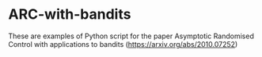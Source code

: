 # ARC-with-bandits
These are examples of Python script for the paper Asymptotic Randomised Control with applications to bandits (https://arxiv.org/abs/2010.07252)
